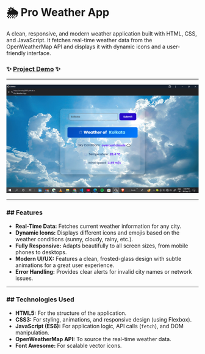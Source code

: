 # 🌦️ Pro Weather App

A clean, responsive, and modern weather application built with HTML, CSS, and JavaScript. It fetches real-time weather data from the OpenWeatherMap API and displays it with dynamic icons and a user-friendly interface.

### ✨ [Project Demo](https://arnabg2005.github.io/pro-weather-app/) ✨

---

![Weather App Screenshot](https://github.com/arnabg2005/pro-weather-app/blob/main/Screenshot%20(49).png?raw=true)

---

### ## Features

-   **Real-Time Data:** Fetches current weather information for any city.
-   **Dynamic Icons:** Displays different icons and emojis based on the weather conditions (sunny, cloudy, rainy, etc.).
-   **Fully Responsive:** Adapts beautifully to all screen sizes, from mobile phones to desktops.
-   **Modern UI/UX:** Features a clean, frosted-glass design with subtle animations for a great user experience.
-   **Error Handling:** Provides clear alerts for invalid city names or network issues.

---

### ## Technologies Used

-   **HTML5:** For the structure of the application.
-   **CSS3:** For styling, animations, and responsive design (using Flexbox).
-   **JavaScript (ES6):** For application logic, API calls (`fetch`), and DOM manipulation.
-   **OpenWeatherMap API:** To source the real-time weather data.
-   **Font Awesome:** For scalable vector icons.
